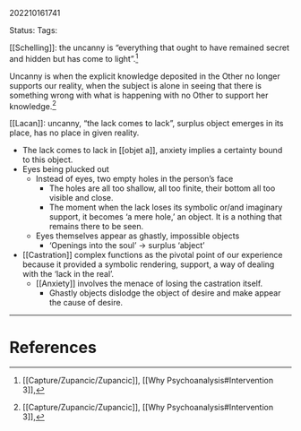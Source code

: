 202210161741

Status: 
Tags: 

[[Schelling]]: the uncanny is “everything that ought to have remained secret and hidden but has come to light”.[^1]

Uncanny is when the explicit knowledge deposited in the Other no longer supports our reality, when the subject is alone in seeing that there is something wrong with what is happening with no Other to support her knowledge.[^1]

[[Lacan]]: uncanny, “the lack comes to lack”, surplus object emerges in its place, has no place in given reality.
* The lack comes to lack in [[objet a]], anxiety implies a certainty bound to this object.
* Eyes being plucked out
	* Instead of eyes, two empty holes in the person’s face
		* The holes are all too shallow, all too finite, their bottom all too visible and close.
		* The moment when the lack loses its symbolic or/and imaginary support, it becomes ‘a mere hole,’ an object. It is a nothing that remains there to be seen.
	* Eyes themselves appear as ghastly, impossible objects
		* ‘Openings into the soul’ → surplus ‘abject’
* [[Castration]] complex functions as the pivotal point of our experience because it provided a symbolic rendering, support, a way of dealing with the ‘lack in the real’.
	* [[Anxiety]] involves the menace of losing the castration itself.
		* Ghastly objects dislodge the object of desire and make appear the cause of desire.

---
# References

[^1]: [[Capture/Zupancic/Zupancic]], [[Why Psychoanalysis#Intervention 3]],